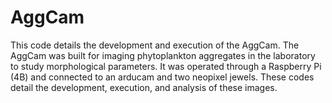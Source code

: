 # AggCam
This code details the development and execution of the AggCam.
The AggCam was built for imaging phytoplankton aggregates in the laboratory to study morphological parameters. 
It was operated through a Raspberry Pi (4B) and connected to an arducam and two neopixel jewels. These codes detail the development, execution, and analysis of these images. 
